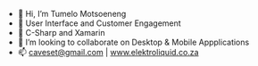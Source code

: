- 👋 Hi, I’m Tumelo Motsoeneng
- 👀 User Interface and Customer Engagement
- 🌱 C-Sharp and Xamarin
- 💞️ I’m looking to collaborate on Desktop & Mobile Appplications
- 📫 caveset@gmail.com | www.elektroliquid.co.za

<!---
caveset/caveset is a ✨ special ✨ repository because its `README.md` (this file) appears on your GitHub profile.
You can click the Preview link to take a look at your changes.
--->
